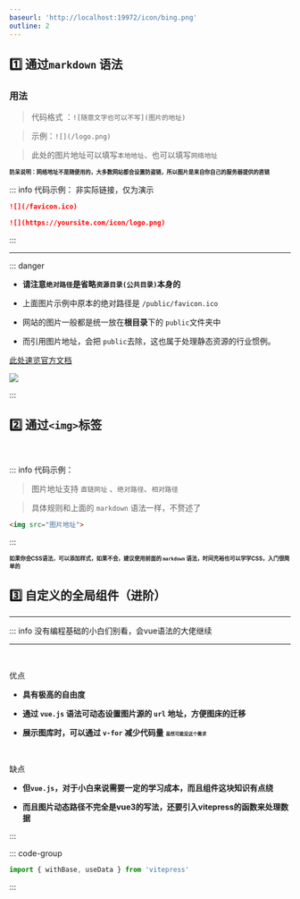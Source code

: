 ```yaml
---
baseurl: 'http://localhost:19972/icon/bing.png'
outline: 2
---
```

## :one: 通过`markdown` 语法

### 用法

> 代码格式 ：`![随意文字也可以不写](图片的地址)`

> 示例：`![](/logo.png)`

> 此处的图片地址可以填写`本地地址`、也可以填写`网络地址` 

**<small><small>防呆说明：网络地址不是随便用的，大多数网站都会设置防盗链，所以图片是来自你自己的服务器提供的直链</small></small>**



::: info  <Badge type='info'>代码示例：</Badge>  <Badge type='warning'>非实际链接，仅为演示</Badge>

```markdown
![](/favicon.ico)

![](https://yoursite.com/icon/logo.png)
```
:::


---


::: danger <Badge type='warning'></Badge>

- **请注意`绝对路径`是省略`资源目录(公共目录)`本身的**

- 上面图片示例中原本的绝对路径是 `/public/favicon.ico` 

- 网站的图片一般都是统一放在**根目录**下的 `public`文件夹中

- 而引用图片地址，会把 `public`去除，这也属于处理静态资源的行业惯例。 

[此处速览官方文档](https://vitepress.dev/zh/guide/asset-handling#referencing-static-assets)

![](/notesPic/202402282132.png)


:::






## :two: 通过`<img>`标签

<br>

::: info  <Badge type='info'>代码示例：</Badge>

> 图片地址支持 `直链网址` 、`绝对路径`、`相对路径`

> 具体规则和上面的 `markdown` 语法一样，不赘述了

```html
<img src="图片地址">
```

:::

**<small><small>如果你会CSS语法，可以添加样式，如果不会，建议使用前面的 `markdown` 语法，时间充裕也可以学学CSS，入门很简单的</small></small>**


## :three: 自定义的全局组件（进阶）

---

::: info 没有编程基础的小白们别看，会vue语法的大佬继续

---

<br/>

<Badge type='tip'>优点</Badge>  

- **具有极高的自由度**  

- **通过 `vue.js` 语法可动态设置图片源的 `url` 地址，方便图床的迁移**  

- **展示图库时，可以通过 `v-for` 减少代码量**  **<small><small><small>虽然可能没这个需求</small></small></small>**

<br/>

<Badge type='danger'>缺点</Badge>  

- **但`vue.js`，对于小白来说需要一定的学习成本，而且组件这块知识有点绕**  

- **而且图片动态路径不完全是vue3的写法，还要引入vitepress的函数来处理数据**

:::

<!-- <img src="http://localhost:19972/icon/bing.png" alt="" class="searchEngineIcon"> -->

::: code-group

```js [需要]
import { withBase, useData } from 'vitepress'
```

:::
